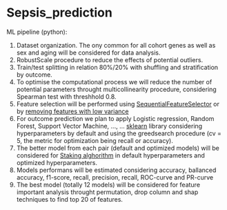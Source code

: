 # Sepsis_prediction

ML pipeline (python):
1. Dataset organization. The ony common for all cohort genes as well as sex and aging will be considered for data analysis.
2. RobustScale procedure to reduce the effects of potential outliers.
3. Train/test splitting in relation 80%/20% with shuffling and stratification by outcome.
4. To optimise the computational process we will reduce the number of potential parameters throught multicollinearity procedure, considering Spearman test with threshhold 0.8.
7. Feature selection will be performed using [SequentialFeatureSelector](https://scikit-learn.org/stable/modules/generated/sklearn.feature_selection.SequentialFeatureSelector.html#sklearn.feature_selection.SequentialFeatureSelector) or by [removing features with low variance](https://scikit-learn.org/stable/modules/feature_selection.html#removing-features-with-low-variance)
8. For outcome prediction we plan to apply Logistic regression, Random Forest, Support Vector Machine, ..., ... [sklearn](https://scikit-learn.org/stable/supervised_learning.html#supervised-learning) library considering hyperparameters by default and using the greedsearch procedure (cv = 5, the metric for optimization being recall or accuracy).
9. The better model from each pair (default and optimized models) will be considered for [Staking alghorithm](https://scikit-learn.org/stable/modules/generated/sklearn.ensemble.StackingClassifier.html) in default hyperparameters and optimized hyperparameters.
10. Models performans will be estimated considering accuracy, ballanced accuracy, f1-score, recall, precision, recall, ROC-curve and PR-curve
11. The best model (totally 12 models) will be considered for feature important analysis throught permutation, drop column and shap techniques to find top 20 of features.
  



